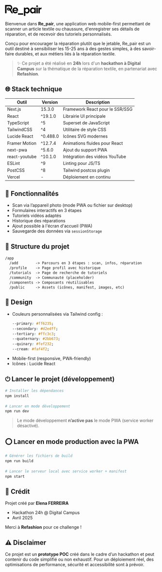 <img src="Logo.svg" alt="Re_pair logo" width="120" />

Bienvenue dans **Re_pair**, une application web mobile-first permettant de scanner un article textile ou chaussure, d'enregistrer ses détails de réparation, et de recevoir des tutoriels personnalisés.

Conçu pour encourager la réparation plutôt que le jetable, Re_pair est un outil destiné à sensibiliser les 15-25 ans à des gestes simples, à des savoir-faire durables, et aux métiers liés à la réparation textile.

> ✨ Ce projet a été réalisé en **24h** lors d'un **hackathon à Digital Campus** sur la thématique de la réparation textile, en partenariat avec **Refashion**.

## 🌐 Stack technique

| Outil         | Version  | Description                     |
| ------------- | -------- | ------------------------------- |
| Next.js       | 15.3.0   | Framework React pour le SSR/SSG |
| React         | ^19.1.0  | Librairie UI principale         |
| TypeScript    | ^5       | Superset de JavaScript          |
| TailwindCSS   | ^4       | Utilitaire de style CSS         |
| Lucide React  | ^0.488.0 | Icônes SVG modernes             |
| Framer Motion | ^12.7.4  | Animations fluides pour React   |
| next-pwa      | ^5.6.0   | Ajout du support PWA            |
| react-youtube | ^10.1.0  | Intégration des vidéos YouTube  |
| ESLint        | ^9       | Linting pour JS/TS              |
| PostCSS       | ^8       | Tailwind postcss plugin         |
| Vercel        | -        | Déploiement en continu          |

## 🚀 Fonctionnalités

- Scan via l’appareil photo (mode PWA ou fichier sur desktop)
- Formulaires interactifs en 3 étapes
- Tutoriels vidéos adaptés
- Historique des réparations
- Ajout possible à l'écran d'accueil (PWA)
- Sauvegarde des données via `sessionStorage`

## 📂 Structure du projet

```
/app
  /add        -> Parcours en 3 étapes : scan, infos, réparation
  /profile    -> Page profil avec historique
  /tutorials  -> Page de recherche de tutoriels
  /community  -> Communauté (placeholder)
  /components -> Composants réutilisables
  /public     -> Assets (icônes, manifest, images, etc)
```

## 🎨 Design

- Couleurs personnalisées via Tailwind config :
  ```css
  --primary: #ff6235;
  --secondary: #d2edff;
  --tertiary: #ffc3c3;
  --quaternary: #2bb673;
  --quinary: #fef232;
  --cream: #faf4f2;
  ```
- Mobile-first (responsive, PWA-friendly)
- Icônes : Lucide React

## ⏻ Lancer le projet (développement)

```bash
# Installer les dépendances
npm install

# Lancer en mode développement
npm run dev
```

> Le mode développement **n’active pas** le mode PWA (service worker désactivé).

## ⭕ Lancer en mode production avec la PWA

```bash
# Générer les fichiers de build
npm run build

# Lancer le serveur local avec service worker + manifest
npm start
```

## 🙏 Crédit

Projet créé par **Elena FERREIRA**

- Hackathon 24h @ Digital Campus
- Avril 2025

Merci à **Refashion** pour ce challenge !

## ⚠️ Disclaimer

Ce projet est un **prototype POC** créé dans le cadre d’un hackathon et peut contenir du code simplifié ou non exhaustif. Pour un déploiement réel, des optimisations de performance, sécurité et accessibilité sont à prévoir.
